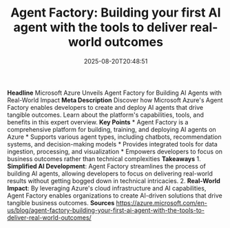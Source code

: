 ﻿---
title: "Agent Factory: Building your first AI agent with the tools to deliver real-world outcomes"
date: "2025-08-20T20:48:51"
category: "Markets"
summary: ""
slug: "agent factory building your first ai agent with the tools to"
source_urls:
  - "https://azure.microsoft.com/en-us/blog/agent-factory-building-your-first-ai-agent-with-the-tools-to-deliver-real-world-outcomes/"
seo:
  title: "Agent Factory: Building your first AI agent with the tools to deliver real-world outcomes | Hash n Hedge"
  description: ""
  keywords: ["news", "markets", "brief"]
---
**Headline** Microsoft Azure Unveils Agent Factory for Building AI Agents with Real-World Impact  **Meta Description** Discover how Microsoft Azure's Agent Factory enables developers to create and deploy AI agents that drive tangible outcomes. Learn about the platform's capabilities, tools, and benefits in this expert overview.  **Key Points**  * Agent Factory is a comprehensive platform for building, training, and deploying AI agents on Azure * Supports various agent types, including chatbots, recommendation systems, and decision-making models * Provides integrated tools for data ingestion, processing, and visualization * Empowers developers to focus on business outcomes rather than technical complexities  **Takeaways**  1. **Simplified AI Development**: Agent Factory streamlines the process of building AI agents, allowing developers to focus on delivering real-world results without getting bogged down in technical intricacies. 2. **Real-World Impact**: By leveraging Azure's cloud infrastructure and AI capabilities, Agent Factory enables organizations to create AI-driven solutions that drive tangible business outcomes.  **Sources** https://azure.microsoft.com/en-us/blog/agent-factory-building-your-first-ai-agent-with-the-tools-to-deliver-real-world-outcomes/ 
